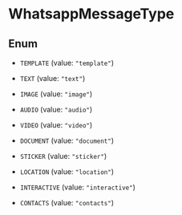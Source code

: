 

# WhatsappMessageType

## Enum


* `TEMPLATE` (value: `"template"`)

* `TEXT` (value: `"text"`)

* `IMAGE` (value: `"image"`)

* `AUDIO` (value: `"audio"`)

* `VIDEO` (value: `"video"`)

* `DOCUMENT` (value: `"document"`)

* `STICKER` (value: `"sticker"`)

* `LOCATION` (value: `"location"`)

* `INTERACTIVE` (value: `"interactive"`)

* `CONTACTS` (value: `"contacts"`)



